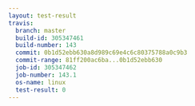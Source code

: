 ```yaml
---
layout: test-result
travis:
  branch: master
  build-id: 305347461
  build-number: 143
  commit: 0b1d52ebb630a8d989c69e4c6c80375788a0c9b3
  commit-range: 81ff200ac6ba...0b1d52ebb630
  job-id: 305347462
  job-number: 143.1
  os-name: linux
  test-result: 0
---
```

